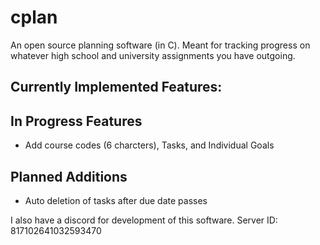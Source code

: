 # cplan
An open source planning software (in C). Meant for tracking progress on whatever high school and university assignments you have outgoing.

## Currently Implemented Features:


## In Progress Features
- Add course codes (6 charcters), Tasks, and Individual Goals

## Planned Additions
- Auto deletion of tasks after due date passes


I also have a discord for development of this software.
Server ID: 817102641032593470

